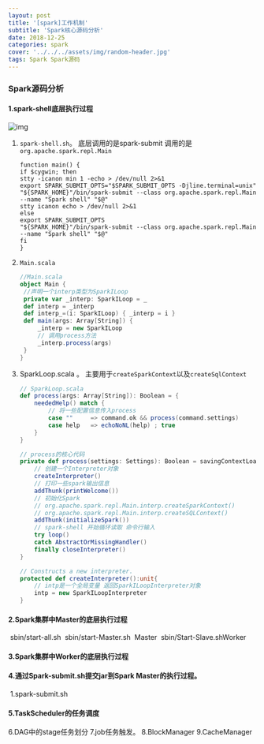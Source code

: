 ```yaml
---
layout: post
title: '[spark]工作机制'
subtitle: 'Spark核心源码分析'
date: 2018-12-25
categories: spark
cover: '../../../assets/img/random-header.jpg'
tags: Spark Spark源码
---
```


### Spark源码分析

#### 1.spark-shell底层执行过程

![img](https://xlactive-1258062314.cos.ap-chengdu.myqcloud.com/2018-12-27%209-16-54.JPG)

1.  `spark-shell.sh`。 底层调用的是spark-submit  调用的是`org.apache.spark.repl.Main`

       ```shell
    function main() {
    if $cygwin; then
    stty -icanon min 1 -echo > /dev/null 2>&1
    export SPARK_SUBMIT_OPTS="$SPARK_SUBMIT_OPTS -Djline.terminal=unix"
    "${SPARK_HOME}"/bin/spark-submit --class org.apache.spark.repl.Main --name "Spark shell" "$@"
    stty icanon echo > /dev/null 2>&1
    else
    export SPARK_SUBMIT_OPTS
    "${SPARK_HOME}"/bin/spark-submit --class org.apache.spark.repl.Main --name "Spark shell" "$@"
    fi
    }
       ```

2.  `Main.scala`

       ```scala
    //Main.scala
    object Main {
        //声明一个interp类型为SparkILoop
        private var _interp: SparkILoop = _
        def interp = _interp
        def interp_=(i: SparkILoop) { _interp = i }
        def main(args: Array[String]) {
            _interp = new SparkILoop
            // 调用process方法
            _interp.process(args)
        }
    }

       ```

3. SparkLoop.scala 。 主要用于`createSparkContext`以及`createSqlContext`

   ```scala
   // SparkLoop.scala
   def process(args: Array[String]): Boolean = {
       neededHelp() match {
           // 将一些配置信息传入process
           case ""     => command.ok && process(command.settings)
           case help   => echoNoNL(help) ; true
       }
   }
   
   // process的核心代码
   private def process(settings: Settings): Boolean = savingContextLoader {
       // 创建一个Interpreter对象
       createInterpreter()
       // 打印一些spark输出信息
       addThunk(printWelcome())
       // 初始化Spark
       // org.apache.spark.repl.Main.interp.createSparkContext()
       // org.apache.spark.repl.Main.interp.createSQLContext()
       addThunk(initializeSpark())
       // spark-shell 开始循环读取 命令行输入
       try loop()
       catch AbstractOrMissingHandler()
       finally closeInterpreter()
   }
   
   // Constructs a new interpreter.
   protected def createInterpreter():unit{
       // intp是一个全局变量 返回SparkILoopInterpreter对象
       intp = new SparkILoopInterpreter
   }
   ```

#### 2.Spark集群中Master的底层执行过程
​	sbin/start-all.sh
​		sbin/start-Master.sh
​			Master
​		sbin/Start-Slave.sh
​			Worker

#### 3.Spark集群中Worker的底层执行过程
#### 4.通过Spark-submit.sh提交jar到Spark Master的执行过程。
​	1.spark-submit.sh

#### 5.TaskScheduler的任务调度

6.DAG中的stage任务划分
7.job任务触发。
8.BlockManager
9.CacheManager